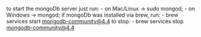 to start the mongoDb server just run: 
    - on Mac/Linux -> sudo mongod;
    - on Windows -> mongod;
if mongoDb was installed via brew, run:
    - brew services start mongodb-community@4.4
to stop: 
    - brew services stop mongodb-community@4.4